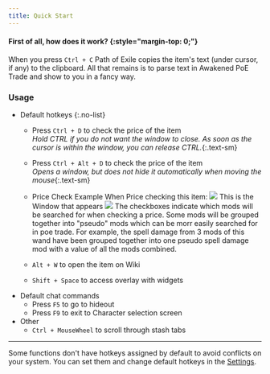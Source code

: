 ```yaml
---
title: Quick Start
---
```


#### First of all, how does it work? {:style="margin-top: 0;"}

When you press `Ctrl + C` Path of Exile copies the item's text (under cursor, if any) to the clipboard.
All that remains is to parse text in Awakened PoE Trade and show to you in a fancy way.

### Usage

- Default hotkeys
{:.no-list}
  - Press `Ctrl + D` to check the price of the item\
    *Hold CTRL if you do not want the window to close. As soon as the cursor is within the window, you can release CTRL.*{:.text-sm}
  - Press `Ctrl + Alt + D` to check the price of the item\
    *Opens a window, but does not hide it automatically when moving the mouse*{:.text-sm}
  - Price Check Example
    When Price checking this item:
    ![](https://imgur.com/zBOvDWZ)
    This is the Window that appears
    ![](https://imgur.com/HYRmois)
    The checkboxes indicate which mods will be searched for when checking a price.
    Some mods will be grouped together into "pseudo" mods which can be morr easily searched for in poe trade. For example, the spell damage from 3 mods of this wand have been grouped together into one pseudo spell damage mod with a value of all the mods combined.
    
  - `Alt + W` to open the item on Wiki
  - `Shift + Space` to access overlay with widgets
- Default chat commands
  - Press `F5` to go to hideout
  - Press `F9` to exit to Character selection screen
- Other
  - `Ctrl + MouseWheel` to scroll through stash tabs

---

Some functions don't have hotkeys assigned by default to avoid conflicts on your system.
You can set them and change default hotkeys in the [Settings](/faq).
